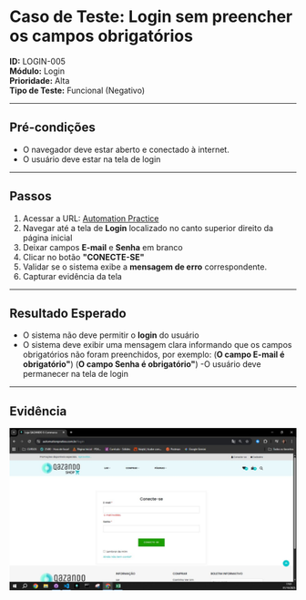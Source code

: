 # Caso de Teste: Login sem preencher os campos obrigatórios

**ID:** LOGIN-005  
**Módulo:** Login  
**Prioridade:** Alta  
**Tipo de Teste:** Funcional (Negativo)  

---

## Pré-condições
- O navegador deve estar aberto e conectado à internet.  
- O usuário deve estar na tela de login

---

## Passos
1. Acessar a URL: [Automation Practice](https://www.automationpratice.com.br/)  
2. Navegar até a tela de **Login** localizado no canto superior direito da página inicial 
3. Deixar campos **E-mail** e **Senha** em branco
4. Clicar no botão **"CONECTE-SE"**  
5. Validar se o sistema exibe a **mensagem de erro** correspondente.
6. Capturar evidência da tela

---

## Resultado Esperado
- O sistema não deve permitir o **login** do usuário    
- O sistema deve exibir uma mensagem clara informando que os campos obrigatórios não foram preenchidos, por exemplo: 
(**O campo E-mail é obrigatório"**)
(**O campo Senha é obrigatório"**) 
-O usuário deve permanecer na tela de login

---

## Evidência
![Erro! Login sem preencher os campos obrigatórios](/3_Evidências/2_Login/LOGIN-005_Login_sem_prencher_campos_obrigatórios.JPG)
